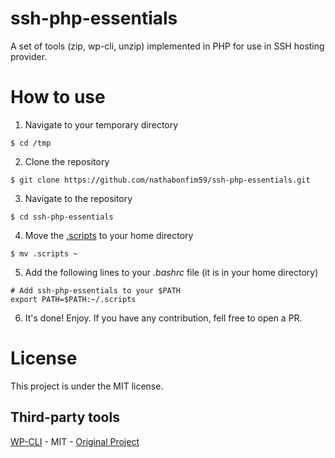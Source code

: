 # ssh-php-essentials
A  set of tools (zip, wp-cli, unzip) implemented in PHP for use in SSH hosting provider.

# How to use
1. Navigate to your temporary directory
```
$ cd /tmp
```

2. Clone the repository
```
$ git clone https://github.com/nathabonfim59/ssh-php-essentials.git
```

3. Navigate to the repository
```
$ cd ssh-php-essentials
```

4. Move the [.scripts](.scripts) to your home directory
```
$ mv .scripts ~
```

5. Add the following lines to your *.bashrc* file (it is in your home directory)
```
# Add ssh-php-essentials to your $PATH
export PATH=$PATH:~/.scripts
```

6. It's done! Enjoy. If you have any contribution, fell free to open a PR.

# License
This project is under the MIT license. 

## Third-party tools 
[WP-CLI](.scripts/wp) - MIT - [Original Project](https://wp-cli.org)
